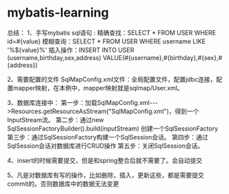 # mybatis-learning
总结：
1、手写mybatis sql语句 :
	精确查找：SELECT * FROM USER WHERE id=#{value}
	模糊查询：SELECT * FROM USER WHERE username LIKE '%${value}%'
	插入操作：INSERT INTO USER (username,birthday,sex,address) VALUE(#{username},#{birthday},#{sex},#{address})
	
	
2、需要配置的文件
	SqlMapConfig.xml文件：全局配置文件，配置jdbc连接，配置mapper映射，在本例中，mapper映射就是sqlmap/User.xml。
	

3、数据库连接中：
第一步：加载SqlMapConfig.xml--->Resources.getResourceAsStream("SqlMapConfig.xml")，得到一个InputStream流。
第二步：通过new SqlSessionFactoryBuilder().build(inputStream) 创建一个SqlSessionFactory
第三步：通过SqlSessionFactory构建一个SqlSession会话。
第四步：通过SqlSession会话对数据库进行CRUD操作
第五步：关闭SqlSession会话。

4、insert的时候需要提交，但是和spring整合后就不需要了。会自动提交

5、凡是对数据库有写的操作，比如删除，插入，更新这些，都是需要提交commit的。否则数据库中的数据无法变更
